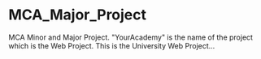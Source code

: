 # MCA_Major_Project
MCA Minor and Major Project. "YourAcademy" is the name of the project which is the Web Project. This is the University Web Project...
